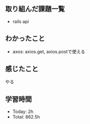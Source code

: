 ## 取り組んだ課題一覧
- rails api
## わかったこと
- axos: axios.get, axios.postで使える
## 感じたこと
やる
## 学習時間
- Today: 2h
- Total: 862.5h